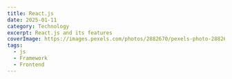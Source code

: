 ```yaml
---
title: React.js
date: 2025-01-11
category: Technology
excerpt: React.js and its features
coverImage: https://images.pexels.com/photos/2882670/pexels-photo-2882670.jpeg?auto=compress&cs=tinysrgb&w=1260&h=750&dpr=1
tags:
  - js
  - Framework
  - Frontend
---
```


